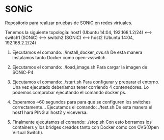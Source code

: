 # SONiC
Repositorio para realizar pruebas de SONiC en redes virtuales.

Tenemos la siguiente topología:
  host1 (Ubuntu 14:04, 192.168.1.2/24) <--> switch1 (SONiC) <--> switch2 (SONiC) <--> host2 (Ubuntu 14:04, 192.168.2.2/24)
  
1. Ejecutamos el comando: ./install_docker_ovs.sh
   De esta manera instalamos tanto Docker como open-vsswitch.
   
2. Ejecutamos el comando: ./load_image.sh
   Para cargar la imagen de SONiC-P4
   
3. Ejecutamos el comando: ./start.sh
   Para configurar y preparar el entorno. Una vez ejecutado deberíamos tener corriendo 4 contenedores. 
   Lo podemos comprobar ejecutando el comando docker ps.
   
4. Esperamos ~60 segundos para para que se configuren los switches correctamente...
   Ejecutamos el comando: ./test.sh
   De esta manera el host1 hará PING al host2 y viceversa.
   
5. Finalmente ejecutamos el comando: ./stop.sh 
   Con esto borramos los containers y los bridges creados tanto con Docker como con OVS(Open Virtual Switch).
